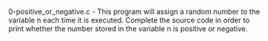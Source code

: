 0-positive_or_negative.c - This program will assign a random number to the variable n each time it is executed. Complete the source code in order to print whether the number stored in the variable n is positive or negative.


